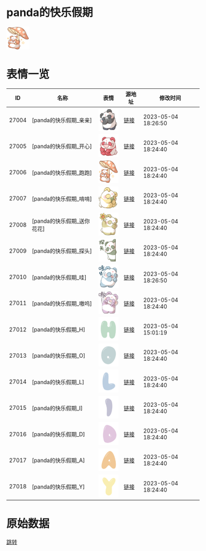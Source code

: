 # panda的快乐假期

<img src="./cover.png" height="60" alt="cover" />

# 表情一览

|ID|名称|表情|源地址|修改时间|
|----|----|----|----|----|
|27004|[panda的快乐假期_亲亲]|<img src="./pic/027004_%5Bpanda的快乐假期_亲亲%5D.png" height="60" alt="亲亲"/>|[链接](https://i0.hdslb.com/bfs/garb/f533a0fa9731c78f504295272985656fa2b09ed0.png)|2023-05-04 18:26:50|
|27005|[panda的快乐假期_开心]|<img src="./pic/027005_%5Bpanda的快乐假期_开心%5D.png" height="60" alt="开心"/>|[链接](https://i0.hdslb.com/bfs/garb/4865cbad645259771e32e3b181b95c455598dfac.png)|2023-05-04 18:24:40|
|27006|[panda的快乐假期_跑跑]|<img src="./pic/027006_%5Bpanda的快乐假期_跑跑%5D.png" height="60" alt="跑跑"/>|[链接](https://i0.hdslb.com/bfs/garb/f9800662ceb6b16e91142ea6f7be2cd7385271a0.png)|2023-05-04 18:24:40|
|27007|[panda的快乐假期_啃啃]|<img src="./pic/027007_%5Bpanda的快乐假期_啃啃%5D.png" height="60" alt="啃啃"/>|[链接](https://i0.hdslb.com/bfs/garb/4411ed77bbddafacd0256b4df7010834cfe91067.png)|2023-05-04 18:24:40|
|27008|[panda的快乐假期_送你花花]|<img src="./pic/027008_%5Bpanda的快乐假期_送你花花%5D.png" height="60" alt="送你花花"/>|[链接](https://i0.hdslb.com/bfs/garb/2be6ff4c5916d50e8e5795e832a039581e278e83.png)|2023-05-04 18:24:40|
|27009|[panda的快乐假期_探头]|<img src="./pic/027009_%5Bpanda的快乐假期_探头%5D.png" height="60" alt="探头"/>|[链接](https://i0.hdslb.com/bfs/garb/cc8309a8a486f5182ce2251ced35bce3f0644bf4.png)|2023-05-04 18:24:40|
|27010|[panda的快乐假期_哇]|<img src="./pic/027010_%5Bpanda的快乐假期_哇%5D.png" height="60" alt="哇"/>|[链接](https://i0.hdslb.com/bfs/garb/7527861ef35073579925677dc9cadd6a1553030c.png)|2023-05-04 18:26:50|
|27011|[panda的快乐假期_嗷呜]|<img src="./pic/027011_%5Bpanda的快乐假期_嗷呜%5D.png" height="60" alt="嗷呜"/>|[链接](https://i0.hdslb.com/bfs/garb/a539eaf5b05f36de04c7592d8addf28b1d3a8da7.png)|2023-05-04 18:24:40|
|27012|[panda的快乐假期_H]|<img src="./pic/027012_%5Bpanda的快乐假期_H%5D.png" height="60" alt="H"/>|[链接](https://i0.hdslb.com/bfs/garb/91f18d702057a0d9b2ec94376945873550120582.png)|2023-05-04 15:01:19|
|27013|[panda的快乐假期_O]|<img src="./pic/027013_%5Bpanda的快乐假期_O%5D.png" height="60" alt="O"/>|[链接](https://i0.hdslb.com/bfs/garb/31dd8bd76bdd5c3c2e83cdc98ec7493e20476b65.png)|2023-05-04 18:24:40|
|27014|[panda的快乐假期_L]|<img src="./pic/027014_%5Bpanda的快乐假期_L%5D.png" height="60" alt="L"/>|[链接](https://i0.hdslb.com/bfs/garb/83a79f5ff112f159d000d7eb0c01adf39bebac82.png)|2023-05-04 18:24:40|
|27015|[panda的快乐假期_I]|<img src="./pic/027015_%5Bpanda的快乐假期_I%5D.png" height="60" alt="I"/>|[链接](https://i0.hdslb.com/bfs/garb/239caa88cc4ab1e4100bb47e6219591a8d314d9a.png)|2023-05-04 18:24:40|
|27016|[panda的快乐假期_D]|<img src="./pic/027016_%5Bpanda的快乐假期_D%5D.png" height="60" alt="D"/>|[链接](https://i0.hdslb.com/bfs/garb/b0a265590ee358064bd88e9e29410cc9916ea551.png)|2023-05-04 18:24:40|
|27017|[panda的快乐假期_A]|<img src="./pic/027017_%5Bpanda的快乐假期_A%5D.png" height="60" alt="A"/>|[链接](https://i0.hdslb.com/bfs/garb/51a7999478b1763b415f2537abed6c9bf8fb1b53.png)|2023-05-04 18:24:40|
|27018|[panda的快乐假期_Y]|<img src="./pic/027018_%5Bpanda的快乐假期_Y%5D.png" height="60" alt="Y"/>|[链接](https://i0.hdslb.com/bfs/garb/d589125537865ea9a7e35f18de5d46b7e424a91d.png)|2023-05-04 18:24:40|

# 原始数据

[跳转](./raw.json)

